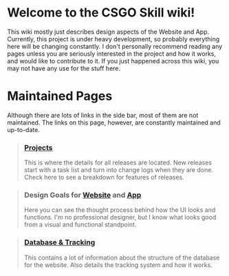 # Welcome to the CSGO Skill wiki!
This wiki mostly just describes design aspects of the Website and App. Currently, this project is under heavy development, so probably everything here will be changing constantly. I don't personally recommend reading any pages unless you are seriously interested in the project and how it works, and would like to contribute to it. If you just happened across this wiki, you may not have any use for the stuff here.

# Maintained Pages
Although there are lots of links in the side bar, most of them are not maintained. The links on this page, however, are constantly maintained and up-to-date.

> ### [Projects](Projects)
> This is where the details for all releases are located. New releases start with a task list and turn into change logs when they are done. Check here to see a breakdown for features of releases.

> ### Design Goals for [Website](Site-Design-Goals) and [App](App-Design-Goals)
> Here you can see the thought process behind how the UI looks and functions. I'm no professional designer, but I know what looks good from a visual and functional standpoint.

> ### [Database & Tracking](Database-&-Tracking)
> This contains a lot of information about the structure of the database for the website. Also details the tracking system and how it works.

